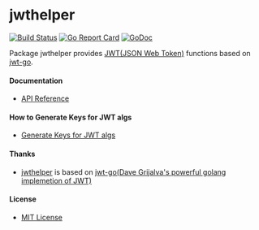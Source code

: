 # jwthelper

[![Build Status](https://travis-ci.org/northbright/jwthelper.svg?branch=master)](https://travis-ci.org/northbright/jwthelper)
[![Go Report Card](https://goreportcard.com/badge/github.com/northbright/jwthelper)](https://goreportcard.com/report/github.com/northbright/jwthelper)
[![GoDoc](https://godoc.org/github.com/northbright/jwthelper?status.svg)](https://godoc.org/github.com/northbright/jwthelper)

Package jwthelper provides [JWT(JSON Web Token)](https://en.wikipedia.org/wiki/JSON_Web_Token) functions based on [jwt-go](https://github.com/dgrijalva/jwt-go).

#### Documentation
* [API Reference](http://godoc.org/github.com/northbright/jwthelper)

#### How to Generate Keys for JWT algs
* [Generate Keys for JWT algs](https://github.com/northbright/Notes/blob/master/jwt/generate_keys_for_jwt_alg.md)

#### Thanks
* [jwthelper](https://github.com/northbright/jwthelper) is based on [jwt-go(Dave Grijalva's powerful golang implemetion of JWT)](https://github.com/dgrijalva/jwt-go)  

#### License
* [MIT License](./LICENSE)
